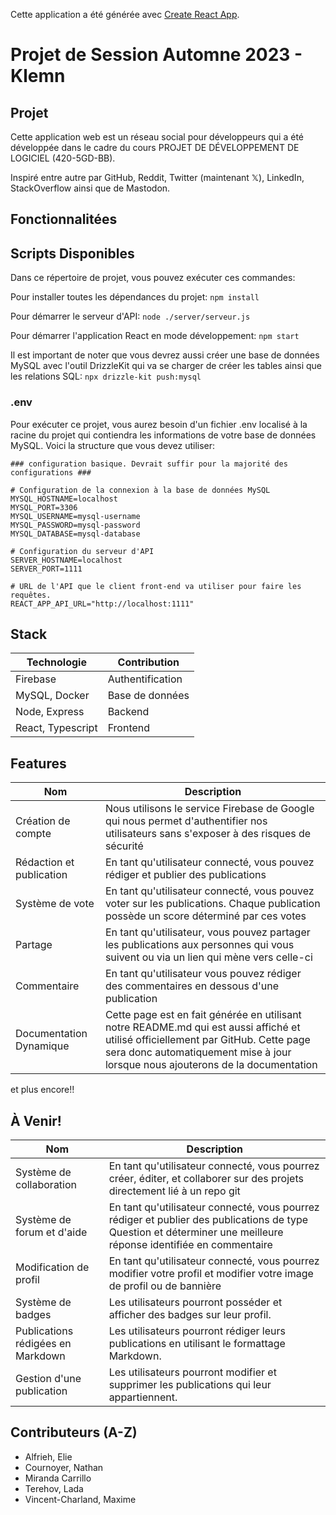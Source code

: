 

Cette application a été générée avec  [Create React App](https://github.com/facebook/create-react-app).

# Projet de Session Automne 2023 - Klemn

## Projet

Cette application web est un réseau social pour développeurs qui a été développée dans le cadre du cours PROJET DE DÉVELOPPEMENT DE LOGICIEL (420-5GD-BB). 

Inspiré entre autre par GitHub, Reddit, Twitter (maintenant 𝕏), LinkedIn, StackOverflow ainsi que de Mastodon. 

## Fonctionnalitées


## Scripts Disponibles

Dans ce répertoire de projet, vous pouvez exécuter ces commandes:

Pour installer toutes les dépendances du projet:
```npm install```

Pour démarrer le serveur d'API:
```node ./server/serveur.js```

Pour démarrer l'application React en mode développement:
```npm start```

Il est important de noter que vous devrez aussi créer une base de données MySQL avec l'outil DrizzleKit qui va se charger de créer les tables ainsi que les relations SQL:
```npx drizzle-kit push:mysql```

### .env
Pour exécuter ce projet, vous aurez besoin d'un fichier .env localisé à la racine du projet qui contiendra les informations de votre base de données MySQL. Voici la structure que vous devez utiliser:
```
### configuration basique. Devrait suffir pour la majorité des configurations ###

# Configuration de la connexion à la base de données MySQL
MYSQL_HOSTNAME=localhost
MYSQL_PORT=3306
MYSQL_USERNAME=mysql-username
MYSQL_PASSWORD=mysql-password
MYSQL_DATABASE=mysql-database

# Configuration du serveur d'API
SERVER_HOSTNAME=localhost
SERVER_PORT=1111

# URL de l'API que le client front-end va utiliser pour faire les requêtes.
REACT_APP_API_URL="http://localhost:1111"
```

## Stack

| Technologie | Contribution |
| - | - |
| Firebase | Authentification |
| MySQL, Docker | Base de données |
| Node, Express | Backend |
| React, Typescript | Frontend |

## Features

| Nom | Description |
| - | - |
| Création de compte | Nous utilisons le service Firebase de Google qui nous permet d'authentifier nos utilisateurs sans s'exposer à des risques de sécurité |
| Rédaction et publication | En tant qu'utilisateur connecté, vous pouvez rédiger et publier des publications |
| Système de vote | En tant qu'utilisateur connecté, vous pouvez voter sur les publications. Chaque publication possède un score déterminé par ces votes |
| Partage | En tant qu'utilisateur, vous pouvez partager les publications aux personnes qui vous suivent ou via un lien qui mène vers celle-ci |
| Commentaire | En tant qu'utilisateur vous pouvez rédiger des commentaires en dessous d'une publication |
| Documentation Dynamique | Cette page est en fait générée en utilisant notre README.md qui est aussi affiché et utilisé officiellement par GitHub. Cette page sera donc automatiquement mise à jour lorsque nous ajouterons de la documentation |

et plus encore!!

## À Venir!

| Nom | Description |
| - | - |
| Système de collaboration | En tant qu'utilisateur connecté, vous pourrez créer, éditer, et collaborer sur des projets directement lié à un repo git |
| Système de forum et d'aide | En tant qu'utilisateur connecté, vous pourrez rédiger et publier des publications de type Question et déterminer une meilleure réponse identifiée en commentaire |
| Modification de profil | En tant qu'utilisateur connecté, vous pourrez modifier votre profil et modifier votre image de profil ou de bannière |
| Système de badges | Les utilisateurs pourront posséder et afficher des badges sur leur profil. |
| Publications rédigées en Markdown | Les utilisateurs pourront rédiger leurs publications en utilisant le formattage Markdown. |
| Gestion d'une publication | Les utilisateurs pourront modifier et supprimer les publications qui leur appartiennent. |

## Contributeurs (A-Z)

- Alfrieh, Elie
- Cournoyer, Nathan
- Miranda Carrillo
- Terehov, Lada
- Vincent-Charland, Maxime 
